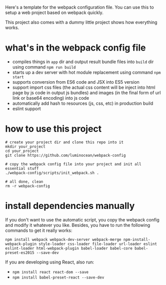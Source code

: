 Here's a template for the webpack configuration file. You can use this to setup a web project based on webpack quickly.

This project also comes with a dummy little project shows how everything works.

# what's in the webpack config file

- compiles things in `app` dir and output result bundle files into `build` dir using command `npm run build`
- starts up a dev server with hot module replacement using command `npm start`
- supports conversion from ES6 code and JSX into ES5 version
- support import css files (the actual css content will be inject into html page by js code in output js bundles) and images (in the final form of url link or base64 encoding) into js code
- automatically add hash to resources (js, css, etc) in production build 
- eslint support

# how to use this project

```
# create your project dir and clone this repo into it
mkdir your_project
cd your_project
git clone https://github.com/luminocean/webpack-config

# copy the webpack config file into your project and init all essential stuff
./webpack-config/scripts/init_webpack.sh .

# all done, clean
rm -r webpack-config
```

# install dependencies manually

If you don't want to use the automatic script, you copy the webpack config and modify it whatever you like.
Besides, you have to run the following commands to get it really works:

`npm install webpack webpack-dev-server webpack-merge npm-install-webpack-plugin style-loader css-loader file-loader url-loader eslint eslint-loader html-webpack-plugin babel-loader babel-core babel-preset-es2015 --save-dev`

If you are developing using React, also run:
- `npm install react react-dom --save`
- `npm install babel-preset-react --save-dev`